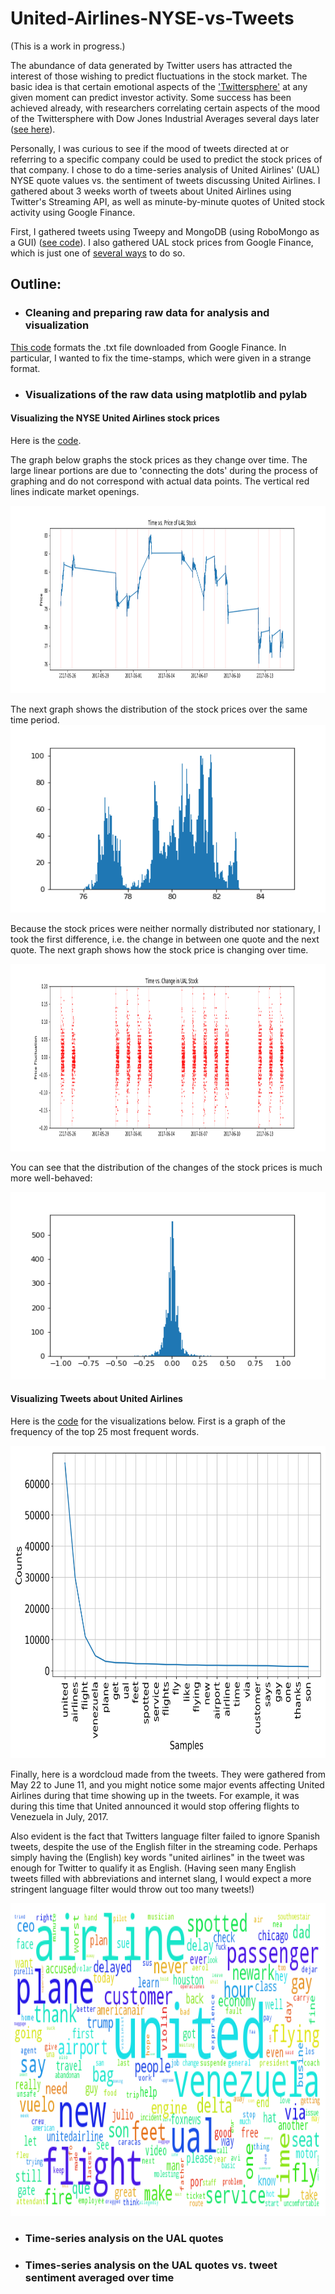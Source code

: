 # United-Airlines-NYSE-vs-Tweets
(This is a work in progress.)  

The abundance of data generated by Twitter users has attracted the interest of those wishing to predict fluctuations in the stock market.  The basic idea is that certain emotional aspects of the ['Twittersphere'](https://en.oxforddictionaries.com/definition/twittersphere) at any given moment can predict investor activity.  Some success has been achieved already, with researchers correlating certain aspects of the mood of the Twittersphere with Dow Jones Industrial Averages several days later ([see here](https://arxiv.org/pdf/1010.3003.pdf)).  

Personally, I was curious to see if the mood of tweets directed at or referring to a specific company could be used to predict the stock prices of that company.  I chose to do a time-series analysis of United Airlines' (UAL) NYSE quote values vs. the sentiment of tweets discussing United Airlines.  I gathered about 3 weeks worth of tweets about United Airlines using Twitter's Streaming API, as well as minute-by-minute quotes of United stock activity using Google Finance.


First, I gathered tweets using Tweepy and MongoDB (using RoboMongo as a GUI) ([see code](https://github.com/TheresaBrons/United-Airlines-NYSE-vs-Tweets/blob/master/StreamUALTweetsNoOutput.ipynb)).  I also gathered UAL stock prices from Google Finance, which is just one of [several ways](https://www.quantshare.com/sa-426-6-ways-to-download-free-intraday-and-tick-data-for-the-us-stock-market) to do so.  

## Outline:
* ### Cleaning and preparing raw data for analysis and visualization
[This code](https://github.com/TheresaBrons/United-Airlines-NYSE-vs-Tweets/blob/master/CleanUALQuotes.ipynb) formats the .txt file downloaded from Google Finance.  In particular, I wanted to fix the time-stamps, which were given in a strange format.
* ### Visualizations of the raw data using matplotlib and pylab
#### Visualizing the NYSE United Airlines stock prices

Here is the [code](https://github.com/TheresaBrons/United-Airlines-NYSE-vs-Tweets/blob/master/UnitedQuotesVisualization.ipynb).

The graph below graphs the stock prices as they change over time.  The large linear portions are due to 'connecting the dots' during the process of graphing and do not correspond with actual data points.  The vertical red lines indicate market openings.

<img src="https://github.com/TheresaBrons/United-Airlines-NYSE-vs-Tweets/blob/master/UALLineGraph.png" width="700" height="300">


The next graph shows the distribution of the stock prices over the same time period. 
<img src="https://github.com/TheresaBrons/United-Airlines-NYSE-vs-Tweets/blob/master/UAL_QuoteDistribution.png" width="700" height="300">


Because the stock prices were neither normally distributed nor stationary, I took the first difference, i.e. the change in between one quote and the next quote.  The next graph shows how the stock price is changing over time.

<img src="https://github.com/TheresaBrons/United-Airlines-NYSE-vs-Tweets/blob/master/UAL_DifferenceOverTime.png" width="700" height="300">

You can see that the distribution of the changes of the stock prices is much more well-behaved:

<img src="https://github.com/TheresaBrons/United-Airlines-NYSE-vs-Tweets/blob/master/UAL%20DifferenceDistribution.png" width="700" height="300">

#### Visualizing Tweets about United Airlines

Here is the [code](https://github.com/TheresaBrons/United-Airlines-NYSE-vs-Tweets/blob/master/UnitedTweetVisualization.ipynb) for the visualizations below.  First is a graph of the frequency of the top 25 most frequent words.

<img src="https://github.com/TheresaBrons/United-Airlines-NYSE-vs-Tweets/blob/master/UnitedTweets_frequency_distr.png" width="700" height="500">

Finally, here is a wordcloud made from the tweets.  They were gathered from May 22 to June 11, and you might notice some major events affecting United Airlines during that time showing up in the tweets.  For example, it was during this time that United announced it would stop offering flights to Venezuela in July, 2017.  

Also evident is the fact that Twitters language filter failed to ignore Spanish tweets, despite the use of the English filter in the streaming code.  Perhaps simply having the (English) key words "united airlines" in the tweet was enough for Twitter to qualify it as English.  (Having seen many English tweets filled with abbreviations and internet slang, I would expect a more stringent language filter would throw out too many tweets!) 

<img src="https://github.com/TheresaBrons/United-Airlines-NYSE-vs-Tweets/blob/master/unitedTweetWordCloud.png" width="700" height="500">



* ### Time-series analysis on the UAL quotes
* ### Times-series analysis on the UAL quotes vs. tweet sentiment averaged over time

 
